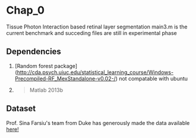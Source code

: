 # Chap_0
Tissue Photon Interaction based retinal layer segmentation
main3.m is the current benchmark and succeding files are still in experimental phase
## Dependencies
1. [Random forest package] (http://cda.psych.uiuc.edu/statistical_learning_course/Windows-Precompiled-RF_MexStandalone-v0.02-/) 
not compatable with ubuntu
2. >Matlab 2013b

## Dataset
Prof. Sina Farsiu's team from Duke has generously made the data available [here!](http://people.duke.edu/~sf59/RPEDC_Ophth_2013_dataset.htm)

